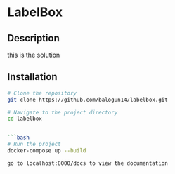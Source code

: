 # LabelBox

## Description
this is the solution
## Installation

```bash
# Clone the repository
git clone https://github.com/balogun14/labelbox.git

# Navigate to the project directory
cd labelbox


```bash
# Run the project
docker-compose up --build

go to localhost:8000/docs to view the documentation
```
